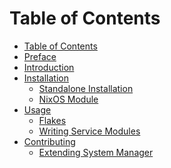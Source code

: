# Table of Contents

- [Table of Contents](./SUMMARY.md)
- [Preface](./preface.md)
- [Introduction](./introduction.md)
- [Installation](./installation.md)
  - [Standalone Installation](./installation/standalone.md)
  - [NixOS Module](./installation/nixos.md)
- [Usage](./usage.md)
  - [Flakes](./usage/flakes.md)
  - [Writing Service Modules](./usage/writing-service-modules.md)
- [Contributing](./contributing.md)
  - [Extending System Manager](./contributing/extending-system-manager.md)

<!--
  TODO:
  - SELinux docs for NixOS and Standalone
  - Building and deploying a configuration to remote machine
  - Docker guide
-->
